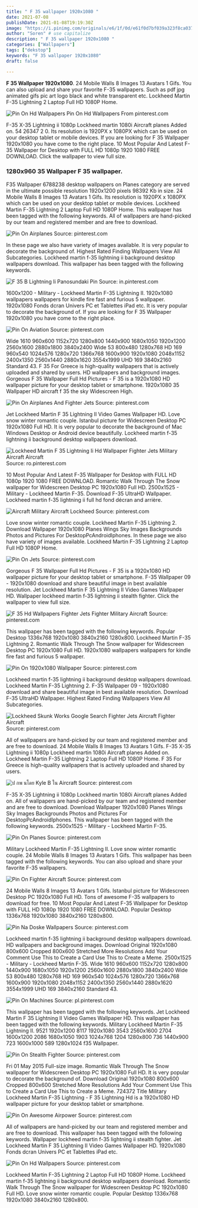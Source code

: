 ```yaml
---
title: " F 35 wallpaper 1920x1080 "
date: 2021-07-08
publishDate: 2021-01-08T19:19:30Z
image: "https://i.pinimg.com/originals/e6/1f/0d/e61f0d7bf039a323f8ca037c4a944598.png"
author: "Soren" # use capitalize
description: " F 35 wallpaper 1920x1080 "
categories: ["Wallpapers"]
tags: ["dekstop"]
keywords: "F 35 wallpaper 1920x1080"
draft: false

---
```



**F 35 Wallpaper 1920x1080**. 24 Mobile Walls 8 Images 13 Avatars 1 Gifs. You can also upload and share your favorite F-35 wallpapers. Such as pdf jpg animated gifs pic art logo black and white transparent etc. Lockheed Martin F-35 Lightning 2 Laptop Full HD 1080P Home.

![Pin On Hd Wallpapers](https://i.pinimg.com/originals/0c/63/ce/0c63ce758d852fb92257c614fa64e59d.jpg "Pin On Hd Wallpapers")
Pin On Hd Wallpapers From pinterest.com


F-35 X-35 Lightning ii 1080p Lockheed martin 1080i Aircraft planes Added on. 54 26347 2 0. Its resolution is 1920PX x 1080PX which can be used on your desktop tablet or mobile devices. If you are looking for F 35 Wallpaper 1920x1080 you have come to the right place. 10 Most Popular And Latest F-35 Wallpaper for Desktop with FULL HD 1080p 1920 1080 FREE DOWNLOAD. Click the wallpaper to view full size.

### 1280x960 35 Wallpaper F 35 wallpaper.

F35 Wallpaper 6788238 desktop wallpapers on Planes category are served in the ultimate possible resolution 1920x1200 pixels 98392 Kb in size. 24 Mobile Walls 8 Images 13 Avatars 1 Gifs. Its resolution is 1920PX x 1080PX which can be used on your desktop tablet or mobile devices. Lockheed Martin F-35 Lightning 2 Laptop Full HD 1080P Home. This wallpaper has been tagged with the following keywords. All of wallpapers are hand-picked by our team and registered member and are free to download.


![Pin On Airplanes](https://i.pinimg.com/originals/9d/48/39/9d4839d9367c524e9241adc2938466b8.jpg "Pin On Airplanes")
Source: pinterest.com

In these page we also have variety of images available. It is very popular to decorate the background of. Highest Rated Finding Wallpapers View All Subcategories. Lockheed martin f-35 lightning ii background desktop wallpapers download. This wallpaper has been tagged with the following keywords.

![F 35 B Lightning Ii Panosundaki Pin](https://i.pinimg.com/originals/d9/df/a4/d9dfa443e00c9461d651d6cfa66e5bd1.jpg "F 35 B Lightning Ii Panosundaki Pin")
Source: in.pinterest.com

1600x1200 - Military - Lockheed Martin F-35 Lightning II. 1920x1080 wallpapers wallpapers for kindle fire fast and furious 5 wallpaper. 1920x1080 Fonds dcran Univers PC et Tablettes iPad etc. It is very popular to decorate the background of. If you are looking for F 35 Wallpaper 1920x1080 you have come to the right place.

![Pin On Aviation](https://i.pinimg.com/originals/8d/d1/9e/8dd19e6a3ae45e16c8daaf1c6b1614e0.jpg "Pin On Aviation")
Source: pinterest.com

Wide 1610 960x600 1152x720 1280x800 1440x900 1680x1050 1920x1200 2560x1600 2880x1800 3840x2400 Wide 53 800x480 1280x768 HD 169 960x540 1024x576 1280x720 1366x768 1600x900 1920x1080 2048x1152 2400x1350 2560x1440 2880x1620 3554x1999 UHD 169 3840x2160 Standard 43. F 35 For Greece is high-quality wallpapers that is actively uploaded and shared by users. HD wallpapers and background images. Gorgeous F 35 Wallpaper Full Hd Pictures - F 35 is a 1920x1080 HD wallpaper picture for your desktop tablet or smartphone. 1920x1080 35 Wallpaper HD aircraft f 35 the sky Widescreen High.

![Pin On Airplanes And Fighter Jets](https://i.pinimg.com/originals/35/0b/65/350b6549bd6cc4abbffb79b9d4d5a7f8.jpg "Pin On Airplanes And Fighter Jets")
Source: pinterest.com

Jet Lockheed Martin F 35 Lightning II Video Games Wallpaper HD. Love snow winter romantic couple. Istanbul picture for Widescreen Desktop PC 1920x1080 Full HD. It is very popular to decorate the background of Mac Windows Desktop or Android device beautifully. Lockheed martin f-35 lightning ii background desktop wallpapers download.

![Lockheed Martin F 35 Lightning Ii Hd Wallpaper Fighter Jets Military Aircraft Aircraft](https://i.pinimg.com/originals/90/9b/77/909b77ac3866ae13eef04a52dea78a03.jpg "Lockheed Martin F 35 Lightning Ii Hd Wallpaper Fighter Jets Military Aircraft Aircraft")
Source: ro.pinterest.com

10 Most Popular And Latest F-35 Wallpaper for Desktop with FULL HD 1080p 1920 1080 FREE DOWNLOAD. Romantic Walk Through The Snow wallpaper for Widescreen Desktop PC 1920x1080 Full HD. 2500x1525 - Military - Lockheed Martin F-35. Download F-35 UltraHD Wallpaper. Lockheed martin f-35 lightning ii full hd fond décran and arrière.

![Aircraft Military Aircraft Lockheed](https://i.pinimg.com/originals/df/96/f0/df96f029f3aaba5bec11c97463c1f8e2.jpg "Aircraft Military Aircraft Lockheed")
Source: pinterest.com

Love snow winter romantic couple. Lockheed Martin F-35 Lightning 2. Download Wallpaper 1920x1080 Planes Wings Sky Images Backgrounds Photos and Pictures For DesktopPcAndroidIphones. In these page we also have variety of images available. Lockheed Martin F-35 Lightning 2 Laptop Full HD 1080P Home.

![Pin On Jets](https://i.pinimg.com/originals/fd/30/43/fd30433dfd69f6f290cabc491583fbe9.jpg "Pin On Jets")
Source: pinterest.com

Gorgeous F 35 Wallpaper Full Hd Pictures - F 35 is a 1920x1080 HD wallpaper picture for your desktop tablet or smartphone. F-35 Wallpaper 09 - 1920x1080 download and share beautiful image in best available resolution. Jet Lockheed Martin F 35 Lightning II Video Games Wallpaper HD. Wallpaper lockheed martin f-35 lightning ii stealth fighter. Click the wallpaper to view full size.

![F 35 Hd Wallpapers Fighter Jets Fighter Military Aircraft](https://i.pinimg.com/originals/ee/fe/46/eefe46fad1e77b2860af388fba23bef1.jpg "F 35 Hd Wallpapers Fighter Jets Fighter Military Aircraft")
Source: pinterest.com

This wallpaper has been tagged with the following keywords. Popular Desktop 1336x768 1920x1080 3840x2160 1280x800. Lockheed Martin F-35 Lightning 2. Romantic Walk Through The Snow wallpaper for Widescreen Desktop PC 1920x1080 Full HD. 1920x1080 wallpapers wallpapers for kindle fire fast and furious 5 wallpaper.

![Pin On 1920x1080 Wallpaper](https://i.pinimg.com/originals/2e/2d/3a/2e2d3a8e12a02fe7d57241d739402c6b.png "Pin On 1920x1080 Wallpaper")
Source: pinterest.com

Lockheed martin f-35 lightning ii background desktop wallpapers download. Lockheed Martin F-35 Lightning 2. F-35 Wallpaper 09 - 1920x1080 download and share beautiful image in best available resolution. Download F-35 UltraHD Wallpaper. Highest Rated Finding Wallpapers View All Subcategories.

![Lockheed Skunk Works Google Search Fighter Jets Aircraft Fighter Aircraft](https://i.pinimg.com/originals/7b/74/07/7b7407a6ae62497a1c6ea9cfc2178350.jpg "Lockheed Skunk Works Google Search Fighter Jets Aircraft Fighter Aircraft")
Source: pinterest.com

All of wallpapers are hand-picked by our team and registered member and are free to download. 24 Mobile Walls 8 Images 13 Avatars 1 Gifs. F-35 X-35 Lightning ii 1080p Lockheed martin 1080i Aircraft planes Added on. Lockheed Martin F-35 Lightning 2 Laptop Full HD 1080P Home. F 35 For Greece is high-quality wallpapers that is actively uploaded and shared by users.

![ป กพ นโดย Kyle B ใน Aircraft](https://i.pinimg.com/originals/fe/00/b7/fe00b797a4f8b4b1d4340bd5fd9868af.jpg "ป กพ นโดย Kyle B ใน Aircraft")
Source: pinterest.com

F-35 X-35 Lightning ii 1080p Lockheed martin 1080i Aircraft planes Added on. All of wallpapers are hand-picked by our team and registered member and are free to download. Download Wallpaper 1920x1080 Planes Wings Sky Images Backgrounds Photos and Pictures For DesktopPcAndroidIphones. This wallpaper has been tagged with the following keywords. 2500x1525 - Military - Lockheed Martin F-35.

![Pin On Planes](https://i.pinimg.com/originals/33/6a/e1/336ae109b9446baaea1c83854b1c7199.jpg "Pin On Planes")
Source: pinterest.com

Military Lockheed Martin F-35 Lightning II. Love snow winter romantic couple. 24 Mobile Walls 8 Images 13 Avatars 1 Gifs. This wallpaper has been tagged with the following keywords. You can also upload and share your favorite F-35 wallpapers.

![Pin On Fighter Aircraft](https://i.pinimg.com/originals/57/86/34/57863418b17fe5164dd9f6e65b6af7b3.jpg "Pin On Fighter Aircraft")
Source: pinterest.com

24 Mobile Walls 8 Images 13 Avatars 1 Gifs. Istanbul picture for Widescreen Desktop PC 1920x1080 Full HD. Tons of awesome F-35 wallpapers to download for free. 10 Most Popular And Latest F-35 Wallpaper for Desktop with FULL HD 1080p 1920 1080 FREE DOWNLOAD. Popular Desktop 1336x768 1920x1080 3840x2160 1280x800.

![Pin Na Doske Wallpapers](https://i.pinimg.com/originals/2b/aa/30/2baa30092939819ca1d693cfa70eb59b.jpg "Pin Na Doske Wallpapers")
Source: pinterest.com

Lockheed martin f-35 lightning ii background desktop wallpapers download. HD wallpapers and background images. Download Original 1920x1080 800x600 Cropped 800x600 Stretched More Resolutions Add Your Comment Use This to Create a Card Use This to Create a Meme. 2500x1525 - Military - Lockheed Martin F-35. Wide 1610 960x600 1152x720 1280x800 1440x900 1680x1050 1920x1200 2560x1600 2880x1800 3840x2400 Wide 53 800x480 1280x768 HD 169 960x540 1024x576 1280x720 1366x768 1600x900 1920x1080 2048x1152 2400x1350 2560x1440 2880x1620 3554x1999 UHD 169 3840x2160 Standard 43.

![Pin On Machines](https://i.pinimg.com/originals/f4/74/56/f4745687b5babb810bbc4bf253eb8c0c.jpg "Pin On Machines")
Source: pl.pinterest.com

This wallpaper has been tagged with the following keywords. Jet Lockheed Martin F 35 Lightning II Video Games Wallpaper HD. This wallpaper has been tagged with the following keywords. Military Lockheed Martin F-35 Lightning II. 9521 1920x1200 8117 1920x1080 3543 2560x1600 2704 1600x1200 2086 1680x1050 1903 1024x768 1204 1280x800 736 1440x900 723 1600x1000 589 1280x1024 f35 Wallpaper.

![Pin On Stealth Fighter](https://i.pinimg.com/originals/88/89/4a/88894ac8f80f2c24d13eb1b0c092acf1.jpg "Pin On Stealth Fighter")
Source: pinterest.com

Fri 01 May 2015 Full-size image. Romantic Walk Through The Snow wallpaper for Widescreen Desktop PC 1920x1080 Full HD. It is very popular to decorate the background of. Download Original 1920x1080 800x600 Cropped 800x600 Stretched More Resolutions Add Your Comment Use This to Create a Card Use This to Create a Meme. 724372 Title Military Lockheed Martin F-35 Lightning - F 35 Lightning Hd is a 1920x1080 HD wallpaper picture for your desktop tablet or smartphone.

![Pin On Awesome Airpower](https://i.pinimg.com/originals/40/5e/98/405e98366cd96838ea2d1370d7df46b5.jpg "Pin On Awesome Airpower")
Source: pinterest.com

All of wallpapers are hand-picked by our team and registered member and are free to download. This wallpaper has been tagged with the following keywords. Wallpaper lockheed martin f-35 lightning ii stealth fighter. Jet Lockheed Martin F 35 Lightning II Video Games Wallpaper HD. 1920x1080 Fonds dcran Univers PC et Tablettes iPad etc.

![Pin On Hd Wallpapers](https://i.pinimg.com/originals/e6/1f/0d/e61f0d7bf039a323f8ca037c4a944598.png "Pin On Hd Wallpapers")
Source: pinterest.com

Lockheed Martin F-35 Lightning 2 Laptop Full HD 1080P Home. Lockheed martin f-35 lightning ii background desktop wallpapers download. Romantic Walk Through The Snow wallpaper for Widescreen Desktop PC 1920x1080 Full HD. Love snow winter romantic couple. Popular Desktop 1336x768 1920x1080 3840x2160 1280x800.

